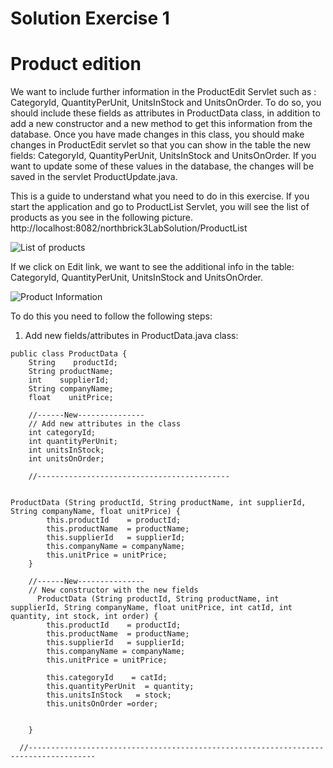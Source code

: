 # Solution Exercise 1



# Product edition
We want to include further information in the  ProductEdit Servlet such as :  CategoryId, QuantityPerUnit, UnitsInStock and UnitsOnOrder. To do so, you should include these fields as attributes in ProductData class, in addition to add a new constructor and a new method to get this information from the database. 
Once you have made changes in this class, you should make changes in ProductEdit servlet so that you can show in the table the new fields: CategoryId, QuantityPerUnit, UnitsInStock and UnitsOnOrder.
If you want to update some of these values in the database, the changes will be saved in the servlet ProductUpdate.java.


This is a guide to understand what you need to do in this exercise. 
If you start the application and go to ProductList Servlet, you will see the list of products as you see in the following picture. 
http://localhost:8082/northbrick3LabSolution/ProductList

![List of products](https://josuneha.github.io/SoftEng/ProductListEx1.png)


If we click on Edit link, we want to see the additional info in the table: CategoryId, QuantityPerUnit, UnitsInStock and UnitsOnOrder.

![Product Information](https://josuneha.github.io/SoftEng/ProductListEx1b.png)

To do this you need to follow the following steps:
1) Add new fields/attributes in ProductData.java class:

```
public class ProductData {
    String    productId;
    String productName;
    int    supplierId;
    String companyName;
    float    unitPrice;
	
	//------New---------------
	// Add new attributes in the class
	int categoryId;
	int quantityPerUnit;
	int unitsInStock;
	int unitsOnOrder;
	
	//-------------------------------------------
	

```

```
ProductData (String productId, String productName, int supplierId, String companyName, float unitPrice) {
        this.productId    = productId;
        this.productName  = productName;
        this.supplierId   = supplierId;
        this.companyName = companyName;
        this.unitPrice = unitPrice;
    }
	
	//------New---------------
	// New constructor with the new fields	
	  ProductData (String productId, String productName, int supplierId, String companyName, float unitPrice, int catId, int quantity, int stock, int order) {
        this.productId    = productId;
        this.productName  = productName;
        this.supplierId   = supplierId;
        this.companyName = companyName;
        this.unitPrice = unitPrice;
		
		this.categoryId    = catId;
        this.quantityPerUnit  = quantity;
        this.unitsInStock   = stock;
		this.unitsOnOrder =order;
        
			
    }
	
  //-------------------------------------------------------------------------------------

```

